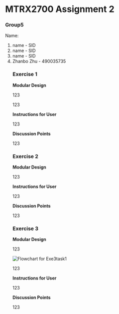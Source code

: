 # MTRX2700 Assignment 2

### Group5

<p>Name:<br>
<ol>
	<li>name - SID</li>
	<li>name    - SID</li>
  <li>name	   - SID</li>
	<li>Zhanbo Zhu	   - 490035735</li>

### Exercise 1


**Modular Design**

<p> 123
</p>
	
<p>
123
</p>

**Instructions for User**

<p>
123
</p>
  
  
**Discussion Points**

<p>
123
</p>

	

### Exercise 2


**Modular Design**
<p>123</p>

**Instructions for User**
<p>123 </p>


**Discussion Points**

<p>
123
</p>

### Exercise 3


**Modular Design**

<p> 123
</p>

![Flowchart for Exe3task1](Exe3task1.png)

<p> 123
</p>

**Instructions for User**

<p> 123
</p>

  
**Discussion Points**

<p>
123
</p>
